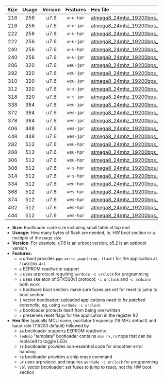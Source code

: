 |Size|Usage|Version|Features|Hex file|
|:-:|:-:|:-:|:-:|:--|
|216|256|u7.6|`w-u-hpr`|[atmega8_24mhz_19200bps_ur.hex](https://raw.githubusercontent.com/stefanrueger/urboot/main/bootloaders/atmega8/fcpu_24mhz/19200_bps/atmega8_24mhz_19200bps_ur.hex)|
|216|256|u7.6|`w-u-jpr`|[atmega8_24mhz_19200bps_ur_vbl.hex](https://raw.githubusercontent.com/stefanrueger/urboot/main/bootloaders/atmega8/fcpu_24mhz/19200_bps/atmega8_24mhz_19200bps_ur_vbl.hex)|
|222|256|u7.6|`w-u-hpr`|[atmega8_24mhz_19200bps_lednop_ur.hex](https://raw.githubusercontent.com/stefanrueger/urboot/main/bootloaders/atmega8/fcpu_24mhz/19200_bps/atmega8_24mhz_19200bps_lednop_ur.hex)|
|222|256|u7.6|`w-u-jpr`|[atmega8_24mhz_19200bps_lednop_ur_vbl.hex](https://raw.githubusercontent.com/stefanrueger/urboot/main/bootloaders/atmega8/fcpu_24mhz/19200_bps/atmega8_24mhz_19200bps_lednop_ur_vbl.hex)|
|240|256|u7.6|`w-u-hpr`|[atmega8_24mhz_19200bps_lednop_fr_ur.hex](https://raw.githubusercontent.com/stefanrueger/urboot/main/bootloaders/atmega8/fcpu_24mhz/19200_bps/atmega8_24mhz_19200bps_lednop_fr_ur.hex)|
|240|256|u7.6|`w-u-jpr`|[atmega8_24mhz_19200bps_lednop_fr_ur_vbl.hex](https://raw.githubusercontent.com/stefanrueger/urboot/main/bootloaders/atmega8/fcpu_24mhz/19200_bps/atmega8_24mhz_19200bps_lednop_fr_ur_vbl.hex)|
|286|320|u7.6|`weu-jpr`|[atmega8_24mhz_19200bps_ee_ur_vbl.hex](https://raw.githubusercontent.com/stefanrueger/urboot/main/bootloaders/atmega8/fcpu_24mhz/19200_bps/atmega8_24mhz_19200bps_ee_ur_vbl.hex)|
|292|320|u7.6|`weu-jpr`|[atmega8_24mhz_19200bps_ee_lednop_ur_vbl.hex](https://raw.githubusercontent.com/stefanrueger/urboot/main/bootloaders/atmega8/fcpu_24mhz/19200_bps/atmega8_24mhz_19200bps_ee_lednop_ur_vbl.hex)|
|310|320|u7.6|`weu-jpr`|[atmega8_24mhz_19200bps_ee_lednop_fr_ur_vbl.hex](https://raw.githubusercontent.com/stefanrueger/urboot/main/bootloaders/atmega8/fcpu_24mhz/19200_bps/atmega8_24mhz_19200bps_ee_lednop_fr_ur_vbl.hex)|
|312|320|u7.6|`w-s-jpr`|[atmega8_24mhz_19200bps_vbl.hex](https://raw.githubusercontent.com/stefanrueger/urboot/main/bootloaders/atmega8/fcpu_24mhz/19200_bps/atmega8_24mhz_19200bps_vbl.hex)|
|318|320|u7.6|`w-s-jpr`|[atmega8_24mhz_19200bps_lednop_vbl.hex](https://raw.githubusercontent.com/stefanrueger/urboot/main/bootloaders/atmega8/fcpu_24mhz/19200_bps/atmega8_24mhz_19200bps_lednop_vbl.hex)|
|338|384|u7.6|`weu-jpr`|[atmega8_24mhz_19200bps_ee_lednop_fr_ce_ur_vbl.hex](https://raw.githubusercontent.com/stefanrueger/urboot/main/bootloaders/atmega8/fcpu_24mhz/19200_bps/atmega8_24mhz_19200bps_ee_lednop_fr_ce_ur_vbl.hex)|
|372|384|u7.6|`wes-jpr`|[atmega8_24mhz_19200bps_ee_vbl.hex](https://raw.githubusercontent.com/stefanrueger/urboot/main/bootloaders/atmega8/fcpu_24mhz/19200_bps/atmega8_24mhz_19200bps_ee_vbl.hex)|
|378|384|u7.6|`wes-jpr`|[atmega8_24mhz_19200bps_ee_lednop_vbl.hex](https://raw.githubusercontent.com/stefanrueger/urboot/main/bootloaders/atmega8/fcpu_24mhz/19200_bps/atmega8_24mhz_19200bps_ee_lednop_vbl.hex)|
|406|448|u7.6|`wes-jpr`|[atmega8_24mhz_19200bps_ee_lednop_fr_vbl.hex](https://raw.githubusercontent.com/stefanrueger/urboot/main/bootloaders/atmega8/fcpu_24mhz/19200_bps/atmega8_24mhz_19200bps_ee_lednop_fr_vbl.hex)|
|448|448|u7.6|`wes-jpr`|[atmega8_24mhz_19200bps_ee_lednop_fr_ce_vbl.hex](https://raw.githubusercontent.com/stefanrueger/urboot/main/bootloaders/atmega8/fcpu_24mhz/19200_bps/atmega8_24mhz_19200bps_ee_lednop_fr_ce_vbl.hex)|
|282|512|u7.6|`weu-hpr`|[atmega8_24mhz_19200bps_ee_ur.hex](https://raw.githubusercontent.com/stefanrueger/urboot/main/bootloaders/atmega8/fcpu_24mhz/19200_bps/atmega8_24mhz_19200bps_ee_ur.hex)|
|288|512|u7.6|`weu-hpr`|[atmega8_24mhz_19200bps_ee_lednop_ur.hex](https://raw.githubusercontent.com/stefanrueger/urboot/main/bootloaders/atmega8/fcpu_24mhz/19200_bps/atmega8_24mhz_19200bps_ee_lednop_ur.hex)|
|306|512|u7.6|`weu-hpr`|[atmega8_24mhz_19200bps_ee_lednop_fr_ur.hex](https://raw.githubusercontent.com/stefanrueger/urboot/main/bootloaders/atmega8/fcpu_24mhz/19200_bps/atmega8_24mhz_19200bps_ee_lednop_fr_ur.hex)|
|308|512|u7.6|`w-s-hpr`|[atmega8_24mhz_19200bps.hex](https://raw.githubusercontent.com/stefanrueger/urboot/main/bootloaders/atmega8/fcpu_24mhz/19200_bps/atmega8_24mhz_19200bps.hex)|
|314|512|u7.6|`w-s-hpr`|[atmega8_24mhz_19200bps_lednop.hex](https://raw.githubusercontent.com/stefanrueger/urboot/main/bootloaders/atmega8/fcpu_24mhz/19200_bps/atmega8_24mhz_19200bps_lednop.hex)|
|334|512|u7.6|`weu-hpr`|[atmega8_24mhz_19200bps_ee_lednop_fr_ce_ur.hex](https://raw.githubusercontent.com/stefanrueger/urboot/main/bootloaders/atmega8/fcpu_24mhz/19200_bps/atmega8_24mhz_19200bps_ee_lednop_fr_ce_ur.hex)|
|368|512|u7.6|`wes-hpr`|[atmega8_24mhz_19200bps_ee.hex](https://raw.githubusercontent.com/stefanrueger/urboot/main/bootloaders/atmega8/fcpu_24mhz/19200_bps/atmega8_24mhz_19200bps_ee.hex)|
|374|512|u7.6|`wes-hpr`|[atmega8_24mhz_19200bps_ee_lednop.hex](https://raw.githubusercontent.com/stefanrueger/urboot/main/bootloaders/atmega8/fcpu_24mhz/19200_bps/atmega8_24mhz_19200bps_ee_lednop.hex)|
|402|512|u7.6|`wes-hpr`|[atmega8_24mhz_19200bps_ee_lednop_fr.hex](https://raw.githubusercontent.com/stefanrueger/urboot/main/bootloaders/atmega8/fcpu_24mhz/19200_bps/atmega8_24mhz_19200bps_ee_lednop_fr.hex)|
|444|512|u7.6|`wes-hpr`|[atmega8_24mhz_19200bps_ee_lednop_fr_ce.hex](https://raw.githubusercontent.com/stefanrueger/urboot/main/bootloaders/atmega8/fcpu_24mhz/19200_bps/atmega8_24mhz_19200bps_ee_lednop_fr_ce.hex)|

- **Size:** Bootloader code size including small table at top end
- **Useage:** How many bytes of flash are needed, ie, HW boot section or a multiple of the page size
- **Version:** For example, u7.6 is an urboot version, o5.2 is an optiboot version
- **Features:**
  + `w` urboot provides `pgm_write_page(sram, flash)` for the application at `FLASHEND-4+1`
  + `e` EEPROM read/write support
  + `u` uses urprotocol requiring `avrdude -c urclock` for programming
  + `s` uses skeleton of STK500v1 protocol; `-c urclock` and `-c arduino` both work
  + `h` hardware boot section: make sure fuses are set for reset to jump to boot section
  + `j` vector bootloader: uploaded applications *need to be patched externally*, eg, using `avrdude -c urclock`
  + `p` bootloader protects itself from being overwritten
  + `r` preserves reset flags for the application in the register R2
- **Hex file:** typically MCU name, oscillator frequency (16 MHz default) and baud rate (115200 default) followed by
  + `ee` bootloader supports EEPROM read/write
  + `lednop` "template" bootloader contains `mov rx,rx` nops that can be replaced to toggle LEDs
  + `fr` bootloader provides non-essential code for smoother error handing
  + `ce` bootloader provides a chip erase command
  + `ur` uses urprotocol and requires `avrdude -c urclock` for programming
  + `vbl` vector bootloader: set fuses to jump to reset, not the HW boot section
